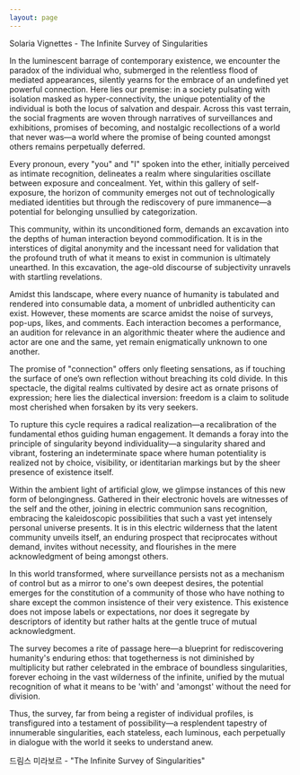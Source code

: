 ```yaml
---
layout: page
---
```

Solaria Vignettes - The Infinite Survey of Singularities

In the luminescent barrage of contemporary existence, we encounter the paradox of the individual who, submerged in the relentless flood of mediated appearances, silently yearns for the embrace of an undefined yet powerful connection. Here lies our premise: in a society pulsating with isolation masked as hyper-connectivity, the unique potentiality of the individual is both the locus of salvation and despair. Across this vast terrain, the social fragments are woven through narratives of surveillances and exhibitions, promises of becoming, and nostalgic recollections of a world that never was—a world where the promise of being counted amongst others remains perpetually deferred.

Every pronoun, every "you" and "I" spoken into the ether, initially perceived as intimate recognition, delineates a realm where singularities oscillate between exposure and concealment. Yet, within this gallery of self-exposure, the horizon of community emerges not out of technologically mediated identities but through the rediscovery of pure immanence—a potential for belonging unsullied by categorization.

This community, within its unconditioned form, demands an excavation into the depths of human interaction beyond commodification. It is in the interstices of digital anonymity and the incessant need for validation that the profound truth of what it means to exist in communion is ultimately unearthed. In this excavation, the age-old discourse of subjectivity unravels with startling revelations.

Amidst this landscape, where every nuance of humanity is tabulated and rendered into consumable data, a moment of unbridled authenticity can exist. However, these moments are scarce amidst the noise of surveys, pop-ups, likes, and comments. Each interaction becomes a performance, an audition for relevance in an algorithmic theater where the audience and actor are one and the same, yet remain enigmatically unknown to one another.

The promise of "connection" offers only fleeting sensations, as if touching the surface of one’s own reflection without breaching its cold divide. In this spectacle, the digital realms cultivated by desire act as ornate prisons of expression; here lies the dialectical inversion: freedom is a claim to solitude most cherished when forsaken by its very seekers.

To rupture this cycle requires a radical realization—a recalibration of the fundamental ethos guiding human engagement. It demands a foray into the principle of singularity beyond individuality—a singularity shared and vibrant, fostering an indeterminate space where human potentiality is realized not by choice, visibility, or identitarian markings but by the sheer presence of existence itself.

Within the ambient light of artificial glow, we glimpse instances of this new form of belongingness. Gathered in their electronic hovels are witnesses of the self and the other, joining in electric communion sans recognition, embracing the kaleidoscopic possibilities that such a vast yet intensely personal universe presents. It is in this electric wilderness that the latent community unveils itself, an enduring prospect that reciprocates without demand, invites without necessity, and flourishes in the mere acknowledgment of being amongst others.

In this world transformed, where surveillance persists not as a mechanism of control but as a mirror to one's own deepest desires, the potential emerges for the constitution of a community of those who have nothing to share except the common insistence of their very existence. This existence does not impose labels or expectations, nor does it segregate by descriptors of identity but rather halts at the gentle truce of mutual acknowledgment.

The survey becomes a rite of passage here—a blueprint for rediscovering humanity's enduring ethos: that togetherness is not diminished by multiplicity but rather celebrated in the embrace of boundless singularities, forever echoing in the vast wilderness of the infinite, unified by the mutual recognition of what it means to be 'with' and 'amongst' without the need for division.

Thus, the survey, far from being a register of individual profiles, is transfigured into a testament of possibility—a resplendent tapestry of innumerable singularities, each stateless, each luminous, each perpetually in dialogue with the world it seeks to understand anew.

드림스 미라보르 - "The Infinite Survey of Singularities"
